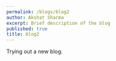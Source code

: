 ```yaml
---
permalink: /blogs/blog2
author: Akshat Sharma
excerpt: Brief description of the blog
published: true
title: blog2
---
```

Trying out a new blog.
